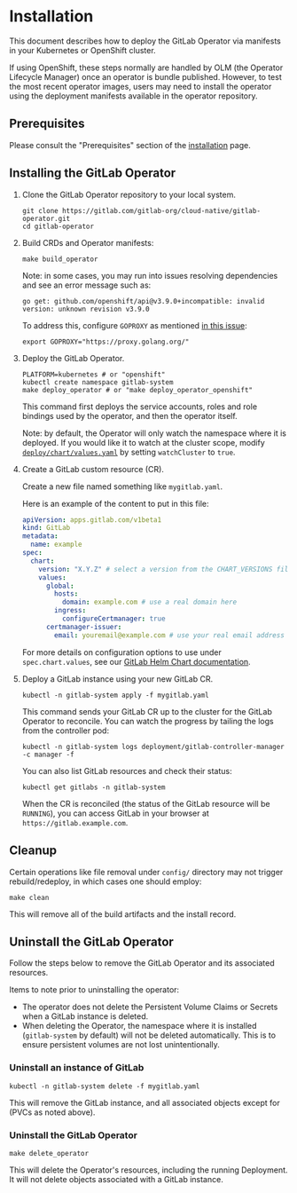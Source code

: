 # Installation

This document describes how to deploy the GitLab Operator via manifests in your Kubernetes or OpenShift cluster.

If using OpenShift, these steps normally are handled by OLM (the Operator Lifecycle Manager) once an operator is bundle published. However, to test the most recent operator images, users may need to install the operator using the deployment manifests available in the operator repository.

## Prerequisites

Please consult the "Prerequisites" section of the [installation](../installation.md#prerequisites) page.

## Installing the GitLab Operator

1. Clone the GitLab Operator repository to your local system.

   ```shell
   git clone https://gitlab.com/gitlab-org/cloud-native/gitlab-operator.git
   cd gitlab-operator
   ```

1. Build CRDs and Operator manifests:

   ```shell
   make build_operator
   ```

   Note: in some cases, you may run into issues resolving dependencies and see an error message such as:

   ```shell
   go get: github.com/openshift/api@v3.9.0+incompatible: invalid version: unknown revision v3.9.0
   ```

   To address this, configure `GOPROXY` as mentioned [in this issue](https://github.com/openshift/api/issues/456#issuecomment-576842590):

   ```shell
   export GOPROXY="https://proxy.golang.org/"
   ```

1. Deploy the GitLab Operator.

   ```shell
   PLATFORM=kubernetes # or "openshift"
   kubectl create namespace gitlab-system
   make deploy_operator # or "make deploy_operator_openshift"
   ```

   This command first deploys the service accounts, roles and role bindings used by the operator, and then the operator itself.

   Note: by default, the Operator will only watch the namespace where it is deployed. If you would like it to watch at the cluster scope,
   modify [`deploy/chart/values.yaml`](https://gitlab.com/gitlab-org/cloud-native/gitlab-operator/-/blob/master/deploy/chart/values.yaml) by setting `watchCluster` to `true`.

1. Create a GitLab custom resource (CR).

   Create a new file named something like `mygitlab.yaml`.

   Here is an example of the content to put in this file:

   ```yaml
   apiVersion: apps.gitlab.com/v1beta1
   kind: GitLab
   metadata:
     name: example
   spec:
     chart:
       version: "X.Y.Z" # select a version from the CHART_VERSIONS file in the root of this project
       values:
         global:
           hosts:
             domain: example.com # use a real domain here
           ingress:
             configureCertmanager: true
         certmanager-issuer:
           email: youremail@example.com # use your real email address here
   ```

   For more details on configuration options to use under `spec.chart.values`, see our [GitLab Helm Chart documentation](https://docs.gitlab.com/charts/).

1. Deploy a GitLab instance using your new GitLab CR.

   ```shell
   kubectl -n gitlab-system apply -f mygitlab.yaml
   ```

   This command sends your GitLab CR up to the cluster for the GitLab Operator to reconcile. You can watch the progress by tailing the logs from the controller pod:

   ```shell
   kubectl -n gitlab-system logs deployment/gitlab-controller-manager -c manager -f
   ```

   You can also list GitLab resources and check their status:

   ```shell
   kubectl get gitlabs -n gitlab-system
   ```

   When the CR is reconciled (the status of the GitLab resource will be `RUNNING`), you can access GitLab in your browser at `https://gitlab.example.com`.

## Cleanup

Certain operations like file removal under `config/` directory may not trigger rebuild/redeploy, in which cases one should employ:

```shell
make clean
```

This will remove all of the build artifacts and the install record.

## Uninstall the GitLab Operator

Follow the steps below to remove the GitLab Operator and its associated resources.

Items to note prior to uninstalling the operator:

- The operator does not delete the Persistent Volume Claims or Secrets when a GitLab instance is deleted.
- When deleting the Operator, the namespace where it is installed (`gitlab-system` by default) will not be deleted automatically. This is to ensure persistent volumes are not lost unintentionally.

### Uninstall an instance of GitLab

```shell
kubectl -n gitlab-system delete -f mygitlab.yaml
```

This will remove the GitLab instance, and all associated objects except for (PVCs as noted above).

### Uninstall the GitLab Operator

```shell
make delete_operator
```

This will delete the Operator's resources, including the running Deployment. It will not delete objects associated with a GitLab instance.
